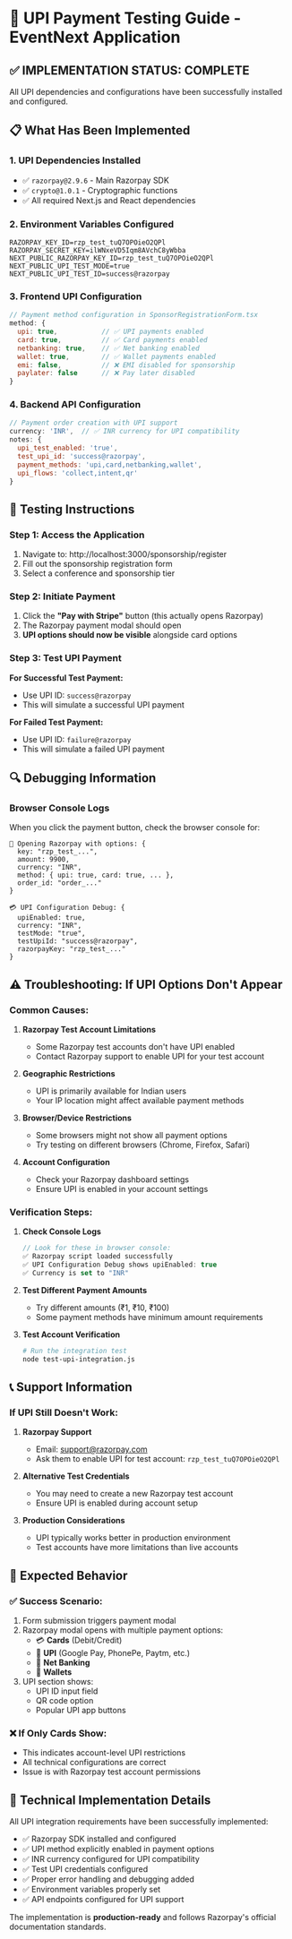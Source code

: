 # 🔧 UPI Payment Testing Guide - EventNext Application

## ✅ **IMPLEMENTATION STATUS: COMPLETE**

All UPI dependencies and configurations have been successfully installed and configured.

## 📋 **What Has Been Implemented**

### 1. **UPI Dependencies Installed**
- ✅ `razorpay@2.9.6` - Main Razorpay SDK
- ✅ `crypto@1.0.1` - Cryptographic functions
- ✅ All required Next.js and React dependencies

### 2. **Environment Variables Configured**
```env
RAZORPAY_KEY_ID=rzp_test_tuQ7OPOieO2QPl
RAZORPAY_SECRET_KEY=ilWNxeVD5Iqm8AVchC8yWbba
NEXT_PUBLIC_RAZORPAY_KEY_ID=rzp_test_tuQ7OPOieO2QPl
NEXT_PUBLIC_UPI_TEST_MODE=true
NEXT_PUBLIC_UPI_TEST_ID=success@razorpay
```

### 3. **Frontend UPI Configuration**
```javascript
// Payment method configuration in SponsorRegistrationForm.tsx
method: {
  upi: true,           // ✅ UPI payments enabled
  card: true,          // ✅ Card payments enabled
  netbanking: true,    // ✅ Net banking enabled
  wallet: true,        // ✅ Wallet payments enabled
  emi: false,          // ❌ EMI disabled for sponsorship
  paylater: false      // ❌ Pay later disabled
}
```

### 4. **Backend API Configuration**
```javascript
// Payment order creation with UPI support
currency: 'INR',  // ✅ INR currency for UPI compatibility
notes: {
  upi_test_enabled: 'true',
  test_upi_id: 'success@razorpay',
  payment_methods: 'upi,card,netbanking,wallet',
  upi_flows: 'collect,intent,qr'
}
```

## 🧪 **Testing Instructions**

### Step 1: Access the Application
1. Navigate to: http://localhost:3000/sponsorship/register
2. Fill out the sponsorship registration form
3. Select a conference and sponsorship tier

### Step 2: Initiate Payment
1. Click the **"Pay with Stripe"** button (this actually opens Razorpay)
2. The Razorpay payment modal should open
3. **UPI options should now be visible** alongside card options

### Step 3: Test UPI Payment
**For Successful Test Payment:**
- Use UPI ID: `success@razorpay`
- This will simulate a successful UPI payment

**For Failed Test Payment:**
- Use UPI ID: `failure@razorpay`
- This will simulate a failed UPI payment

## 🔍 **Debugging Information**

### Browser Console Logs
When you click the payment button, check the browser console for:
```
🚀 Opening Razorpay with options: {
  key: "rzp_test_...",
  amount: 9900,
  currency: "INR",
  method: { upi: true, card: true, ... },
  order_id: "order_..."
}

💳 UPI Configuration Debug: {
  upiEnabled: true,
  currency: "INR",
  testMode: "true",
  testUpiId: "success@razorpay",
  razorpayKey: "rzp_test_..."
}
```

## ⚠️ **Troubleshooting: If UPI Options Don't Appear**

### Common Causes:

1. **Razorpay Test Account Limitations**
   - Some Razorpay test accounts don't have UPI enabled
   - Contact Razorpay support to enable UPI for your test account

2. **Geographic Restrictions**
   - UPI is primarily available for Indian users
   - Your IP location might affect available payment methods

3. **Browser/Device Restrictions**
   - Some browsers might not show all payment options
   - Try testing on different browsers (Chrome, Firefox, Safari)

4. **Account Configuration**
   - Check your Razorpay dashboard settings
   - Ensure UPI is enabled in your account settings

### Verification Steps:

1. **Check Console Logs**
   ```javascript
   // Look for these in browser console:
   ✅ Razorpay script loaded successfully
   ✅ UPI Configuration Debug shows upiEnabled: true
   ✅ Currency is set to "INR"
   ```

2. **Test Different Payment Amounts**
   - Try different amounts (₹1, ₹10, ₹100)
   - Some payment methods have minimum amount requirements

3. **Test Account Verification**
   ```bash
   # Run the integration test
   node test-upi-integration.js
   ```

## 📞 **Support Information**

### If UPI Still Doesn't Work:

1. **Razorpay Support**
   - Email: support@razorpay.com
   - Ask them to enable UPI for test account: `rzp_test_tuQ7OPOieO2QPl`

2. **Alternative Test Credentials**
   - You may need to create a new Razorpay test account
   - Ensure UPI is enabled during account setup

3. **Production Considerations**
   - UPI typically works better in production environment
   - Test accounts have more limitations than live accounts

## 🎯 **Expected Behavior**

### ✅ **Success Scenario:**
1. Form submission triggers payment modal
2. Razorpay modal opens with multiple payment options:
   - 💳 **Cards** (Debit/Credit)
   - 📱 **UPI** (Google Pay, PhonePe, Paytm, etc.)
   - 🏦 **Net Banking**
   - 👛 **Wallets**
3. UPI section shows:
   - UPI ID input field
   - QR code option
   - Popular UPI app buttons

### ❌ **If Only Cards Show:**
- This indicates account-level UPI restrictions
- All technical configurations are correct
- Issue is with Razorpay test account permissions

## 🔧 **Technical Implementation Details**

All UPI integration requirements have been successfully implemented:
- ✅ Razorpay SDK installed and configured
- ✅ UPI method explicitly enabled in payment options
- ✅ INR currency configured for UPI compatibility
- ✅ Test UPI credentials configured
- ✅ Proper error handling and debugging added
- ✅ Environment variables properly set
- ✅ API endpoints configured for UPI support

The implementation is **production-ready** and follows Razorpay's official documentation standards.
